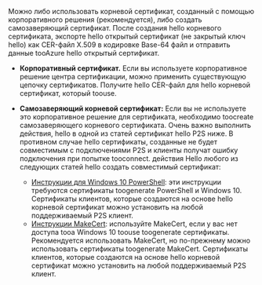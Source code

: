Можно либо использовать корневой сертификат, созданный с помощью корпоративного решения (рекомендуется), либо создать самозаверяющий сертификат. После создания hello корневого сертификата, экспорте hello открытый сертификат (не закрытый ключ hello) как CER-файл X.509 в кодировке Base-64 файл и отправить данные tooAzure hello открытый сертификат.

* **Корпоративный сертификат.** Если вы используете корпоративное решение центра сертификации, можно применить существующую цепочку сертификатов. Получите hello CER-файл для hello корневой сертификат, который toouse.
* **Самозаверяющий корневой сертификат:** Если вы не используете это корпоративное решение для сертификата, необходимо toocreate самозаверяющего корневого сертификата. Очень важно выполнить действия, hello в одной из статей сертификат hello P2S ниже. В противном случае hello сертификаты, созданные не будет совместимым с подключениями P2S и клиенты получат ошибку подключения при попытке tooconnect. действия Hello любого из следующих статей hello создать совместимый сертификат:

  * [Инструкции для Windows 10 PowerShell](../articles/vpn-gateway/vpn-gateway-certificates-point-to-site.md): эти инструкции требуются сертификаты toogenerate PowerShell и Windows 10. Сертификаты клиентов, которые создаются на основе hello корневой сертификат можно установить на любой поддерживаемый P2S клиент.
  * [Инструкции MakeCert](../articles/vpn-gateway/vpn-gateway-certificates-point-to-site-makecert.md): используйте MakeCert, если у вас нет доступа tooa Windows 10 toouse toogenerate сертификаты. Рекомендуется использовать MakeCert, но по-прежнему можно использовать сертификаты toogenerate MakeCert. Сертификаты клиентов, которые создаются на основе hello корневой сертификат можно установить на любой поддерживаемый P2S клиент.
